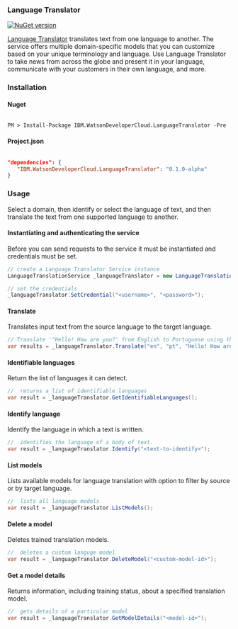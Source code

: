 ### Language Translator

[![NuGet version](https://img.shields.io/nuget/v/IBM.WatsonDeveloperCloud.LanguageTranslator.svg)](https://www.nuget.org/packages/IBM.WatsonDeveloperCloud.LanguageTranslator/)

[Language Translator][language_translator] translates text from one language to another. The service offers multiple domain-specific models that you can customize based on your unique terminology and language. Use Language Translator to take news from across the globe and present it in your language, communicate with your customers in their own language, and more.

### Installation
#### Nuget
```

PM > Install-Package IBM.WatsonDeveloperCloud.LanguageTranslator -Pre

```
#### Project.json
```JSON

"dependencies": {
   "IBM.WatsonDeveloperCloud.LanguageTranslator": "0.1.0-alpha"
}

```
### Usage
Select a domain, then identify or select the language of text, and then translate the text from one supported language to another.

#### Instantiating and authenticating the service
Before you can send requests to the service it must be instantiated and credentials must be set.
```cs
// create a Language Translator Service instance
LanguageTranslationService _languageTranslator = new LanguageTranslationService();

// set the credentials
_languageTranslator.SetCredential("<username>", "<password>");
```

#### Translate
Translates input text from the source language to the target language.
```cs
// Translate '"Hello! How are you?' from English to Portuguese using the Language Translator service
var results = _languageTranslator.Translate("en", "pt", "Hello! How are you?");
```

#### Identifiable languages
Return the list of languages it can detect.
```cs
//  returns a list of identifiable languages
var result = _languageTranslator.GetIdentifiableLanguages();
```

#### Identify language
Identify the language in which a text is written.
```cs
//  identifies the language of a body of text.
var result = _languageTranslator.Identify("<text-to-identify>");
```

#### List models
Lists available models for language translation with option to filter by source or by target language.
```cs
//  lists all language models
var result = _languageTranslator.ListModels();
```

<!-- #### Create a model
Uploads a TMX glossary file on top of a domain to customize a translation model.Depending on the size of the file, training can range from minutes for a glossary to several hours for a large parallel corpus. Glossary files must be less than 10 MB. The cumulative file size of all uploaded glossary and corpus files is limited to 250 MB.
```cs
``` -->

#### Delete a model
Deletes trained translation models.
```cs
//  deletes a custom languge model
var result = _languageTranslator.DeleteModel("<custom-model-id>");
```

#### Get a model details
Returns information, including training status, about a specified translation model.
```cs
//  gets details of a particular model
var result = _languageTranslator.GetModelDetails("<model-id>");
```

[language_translator]: http://www.ibm.com/watson/developercloud/doc/language-translator/

